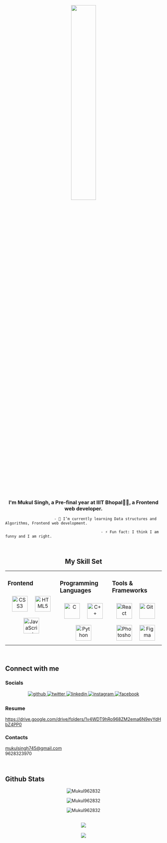 <div align="center">
<img src="https://pixabay.com/get/g8bc7494c0741c5a4b0d0717c54cfb6609a2ee37550a9793cb6d6893232e7b6101eb51ecb40b5a61911d0eb5a1508129c_640.png" align="center" style="width: 40%" />
</div>  
  

### <div align="center">I'm Mukul Singh, a Pre-final year at IIIT Bhopal👨‍💻, a Frontend web developer.</div>  
  

                          - 🌱 I’m currently learning Data structures and Algorithms, Frontend web development.  

                                               - ⚡ Fun fact: I think I am funny and I am right.  
  

<br/>  
<div align="center"> 


## My Skill Set  
<table><tr><td valign="top" width="33%">



### Frontend  
<div align="center">  
<a href="https://www.w3schools.com/css/" target="_blank"><img style="margin: 10px" src="https://profilinator.rishav.dev/skills-assets/css3-original-wordmark.svg" alt="CSS3" height="50" /></a>  
<a href="https://en.wikipedia.org/wiki/HTML5" target="_blank"><img style="margin: 10px" src="https://profilinator.rishav.dev/skills-assets/html5-original-wordmark.svg" alt="HTML5" height="50" /></a>  
<a href="https://www.javascript.com/" target="_blank"><img style="margin: 10px" src="https://profilinator.rishav.dev/skills-assets/javascript-original.svg" alt="JavaScript" height="50" /></a>  
</div>

</td><td valign="top" width="33%">



### Programming Languages  
<div align="center">  
<a href="https://www.cprogramming.com/" target="_blank"><img style="margin: 10px" src="https://profilinator.rishav.dev/skills-assets/c-original.svg" alt="C" height="50" /></a>  
<a href="https://www.cplusplus.com/" target="_blank"><img style="margin: 10px" src="https://profilinator.rishav.dev/skills-assets/cplusplus-original.svg" alt="C++" height="50" /></a>  
<a href="https://www.python.org/" target="_blank"><img style="margin: 10px" src="https://profilinator.rishav.dev/skills-assets/python-original.svg" alt="Python" height="50" /></a>  
</div>

</td><td valign="top" width="33%">



### Tools & Frameworks  
<div align="center">  
<a href="https://reactjs.org/" target="_blank"><img style="margin: 10px" src="https://profilinator.rishav.dev/skills-assets/react-original-wordmark.svg" alt="React" height="50" /></a>  
<a href="https://github.com/" target="_blank"><img style="margin: 10px" src="https://profilinator.rishav.dev/skills-assets/git-scm-icon.svg" alt="Git" height="50" /></a>  
<a href="https://www.adobe.com/in/products/photoshop.html" target="_blank"><img style="margin: 10px" src="https://profilinator.rishav.dev/skills-assets/photoshop-plain.svg" alt="Photoshop" height="50" /></a>  
<a href="https://www.figma.com/" target="_blank"><img style="margin: 10px" src="https://profilinator.rishav.dev/skills-assets/figma-icon.svg" alt="Figma" height="50" /></a>  
</div>



</td></tr></table> 
</div>

<br/>  




## Connect with me  


### Socials  
<div align="center">
<a href="https://github.com/Mukul962832" target="_blank">
<img src=https://img.shields.io/badge/github-%2324292e.svg?&style=for-the-badge&logo=github&logoColor=white alt=github style="margin-bottom: 5px;" />
</a>
<a href="https://twitter.com/https://twitter.com/MukulSi46694755" target="_blank">
<img src=https://img.shields.io/badge/twitter-%2300acee.svg?&style=for-the-badge&logo=twitter&logoColor=white alt=twitter style="margin-bottom: 5px;" />
</a>
<a href="https://linkedin.com/in/https://www.linkedin.com/in/mukul-singh1/" target="_blank">
<img src=https://img.shields.io/badge/linkedin-%231E77B5.svg?&style=for-the-badge&logo=linkedin&logoColor=white alt=linkedin style="margin-bottom: 5px;" />
</a>
<a href="https://instagram.com/https://www.instagram.com/muk00l_singh/" target="_blank">
<img src=https://img.shields.io/badge/instagram-%23000000.svg?&style=for-the-badge&logo=instagram&logoColor=white alt=instagram style="margin-bottom: 5px;" />
</a>
<a href="https://www.facebook.com/https://www.facebook.com/mukulsingh122/" target="_blank">
<img src=https://img.shields.io/badge/facebook-%232E87FB.svg?&style=for-the-badge&logo=facebook&logoColor=white alt=facebook style="margin-bottom: 5px;" />
</a>  
</div>  
  



### Resume  
https://drive.google.com/drive/folders/1v4WDT9hRo968ZM2ema6N9eyYdHbZ4PP0  

### Contacts
mukulsingh745@gmail.com <br>
9628323970

<br/>  


## Github Stats  
  
<p align="center"><img align="center" src="https://github-readme-stats.vercel.app/api/top-langs?username=Mukul962832/GFG&show_icons=true&locale=en&layout=compact&theme=tokyonight"
alt="Mukul962832" /></p>
<p align="center"><img align="center" src="https://github-readme-stats.vercel.app/api?username=Mukul962832/GFG&show_icons=true&locale=en&theme=tokyonight"
alt="Mukul962832" /></p>
<p align="center"><img align="center" src="https://github-readme-streak-stats.herokuapp.com/?user=Mukul962832/GFG&&theme=tokyonight"
alt="Mukul962832" /></p>


  

<br/>  

<div align="center"><img src="https://spotify-github-profile.vercel.app/api/view?uid=31wulbdoptfuxsvlzdwnrujggzgy&cover_image=true&theme=default&show_offline=false&background_color=121212&interchange=false" /></div>  

<br/> 

<div align="center">
<img src="https://komarev.com/ghpvc/?username=Mukul962832&&style=flat-square" align="center" />
</div>  
  

<br/>  

  

<br/>  


<br />

